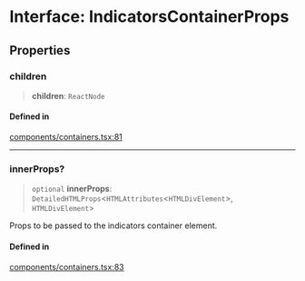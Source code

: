 # Interface: IndicatorsContainerProps

## Properties

### children

> **children**: `ReactNode`

#### Defined in

[components/containers.tsx:81](https://github.com/cluk3/react-select/blob/ed039925bb007c645df3b023879a7c98ae8eeccd/packages/react-select/src/components/containers.tsx#L81)

***

### innerProps?

> `optional` **innerProps**: `DetailedHTMLProps`\<`HTMLAttributes`\<`HTMLDivElement`\>, `HTMLDivElement`\>

Props to be passed to the indicators container element.

#### Defined in

[components/containers.tsx:83](https://github.com/cluk3/react-select/blob/ed039925bb007c645df3b023879a7c98ae8eeccd/packages/react-select/src/components/containers.tsx#L83)
